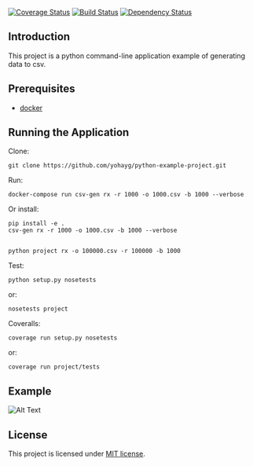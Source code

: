 

[![Coverage Status](https://coveralls.io/repos/github/yohayg/python-generator/badge.svg)](https://coveralls.io/github/yohayg/python-generator)
[![Build Status](https://travis-ci.org/yohayg/python-generator.svg?branch=master)](https://travis-ci.org/yohayg/python-generator)
[![Dependency Status](https://gemnasium.com/badges/github.com/yohayg/python-generator.svg)](https://gemnasium.com/github.com/yohayg/python-generator)

## Introduction

This project is a python command-line application example of generating data to csv.

## Prerequisites

* [docker](https://www.docker.com/)

## Running the Application

Clone:

    git clone https://github.com/yohayg/python-example-project.git
    
Run:

    docker-compose run csv-gen rx -r 1000 -o 1000.csv -b 1000 --verbose
Or install:
    
    pip install -e .
    csv-gen rx -r 1000 -o 1000.csv -b 1000 --verbose
    
    
    python project rx -o 100000.csv -r 100000 -b 1000

Test:
    
    python setup.py nosetests
  or:
  
    nosetests project

Coveralls:
  
    coverage run setup.py nosetests 
    
  or:
  
    coverage run project/tests 
    

## Example

![Alt Text](https://raw.githubusercontent.com/yohayg/python-generator/master/docs/images/demo.gif)
    
## License

This project is licensed under [MIT license](http://opensource.org/licenses/MIT).    
